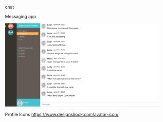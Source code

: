 chat

Messaging app

![chat gif](https://github.com/bacon-bytes/chat/blob/master/public/chatApp.gif)

Profile Icons
https://www.designshock.com/avatar-icon/
